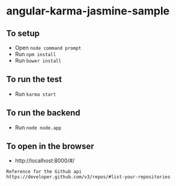# angular-karma-jasmine-sample
## To setup
- Open `node command prompt`
- Run `npm install`
- Run `bower install`

## To run the test
- Run `karma start`
 
## To run the backend
- Run `node node.app`

## To open in the browser
- http://localhost:8000/#/

`Reference for the Github api https://developer.github.com/v3/repos/#list-your-repositories`
